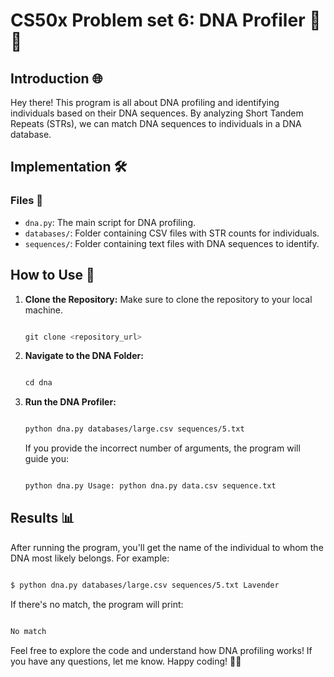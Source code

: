 CS50x Problem set 6: DNA Profiler 🔬🧬
=================

Introduction 🌐
---------------

Hey there! This program is all about DNA profiling and identifying individuals based on their DNA sequences. By analyzing Short Tandem Repeats (STRs), we can match DNA sequences to individuals in a DNA database.

Implementation 🛠️
------------------

### Files 📁

-   `dna.py`: The main script for DNA profiling.
-   `databases/`: Folder containing CSV files with STR counts for individuals.
-   `sequences/`: Folder containing text files with DNA sequences to identify.

How to Use 🚀
-------------

1.  **Clone the Repository:** Make sure to clone the repository to your local machine.

    ```bash

    git clone <repository_url>
    ```

2.  **Navigate to the DNA Folder:**

    ```bash

    cd dna
    ```

3.  **Run the DNA Profiler:**

    ```bash

    python dna.py databases/large.csv sequences/5.txt
    ```

    If you provide the incorrect number of arguments, the program will guide you:

    ```bash

    python dna.py Usage: python dna.py data.csv sequence.txt
    ```

Results 📊
----------

After running the program, you'll get the name of the individual to whom the DNA most likely belongs. For example:

```bash

$ python dna.py databases/large.csv sequences/5.txt Lavender
```
If there's no match, the program will print:


```bash

No match
```

Feel free to explore the code and understand how DNA profiling works! If you have any questions, let me know. Happy coding! 🧬🚀
